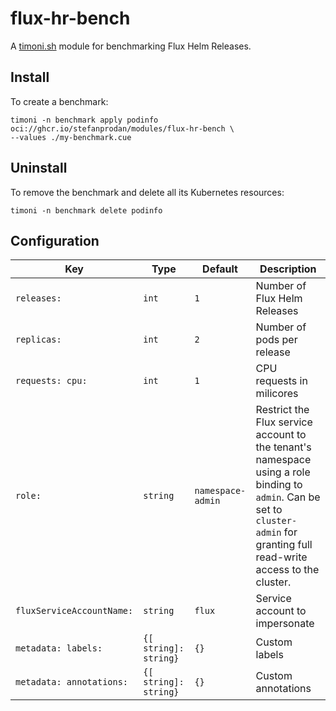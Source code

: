 # flux-hr-bench

A [timoni.sh](http://timoni.sh) module for benchmarking Flux Helm Releases.

## Install

To create a benchmark:

```shell
timoni -n benchmark apply podinfo oci://ghcr.io/stefanprodan/modules/flux-hr-bench \
--values ./my-benchmark.cue
```

## Uninstall

To remove the benchmark and delete all its Kubernetes resources:

```shell
timoni -n benchmark delete podinfo
```

## Configuration

| Key                       | Type                  | Default           | Description                                                                                                                                                                    |
|---------------------------|-----------------------|-------------------|--------------------------------------------------------------------------------------------------------------------------------------------------------------------------------|
| `releases:`               | `int`                 | `1`               | Number of Flux Helm Releases                                                                                                                                                   |
| `replicas:`               | `int`                 | `2`               | Number of pods per release                                                                                                                                                     |
| `requests: cpu:`          | `int`                 | `1`               | CPU requests in milicores                                                                                                                                                      |
| `role:`                   | `string`              | `namespace-admin` | Restrict the Flux service account to the tenant's namespace using a role binding to `admin`. Can be set to `cluster-admin` for granting full read-write access to the cluster. |
| `fluxServiceAccountName:` | `string`              | `flux`            | Service account to impersonate                                                                                                                                                 |
| `metadata: labels:`       | `{[ string]: string}` | `{}`              | Custom labels                                                                                                                                                                  |
| `metadata: annotations:`  | `{[ string]: string}` | `{}`              | Custom annotations                                                                                                                                                             |
